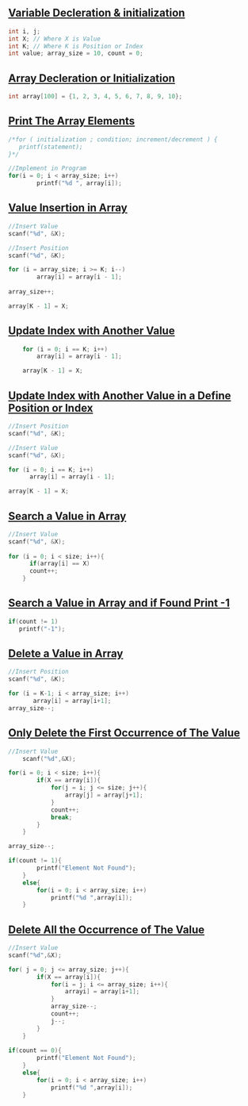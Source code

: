 ## [Variable Decleration & initialization](../lab2/1.c)
```c
int i, j;
int X; // Where X is Value
int K; // Where K is Position or Index
int value; array_size = 10, count = 0;
```
## [Array Decleration or Initialization](../lab2/2.c)
```c
int array[100] = {1, 2, 3, 4, 5, 6, 7, 8, 9, 10};
```

## [Print The Array Elements](../lab2/3.c)
```c
/*for ( initialization ; condition; increment/decrement ) {
   printf(statement);
}*/

//Implement in Program
for(i = 0; i < array_size; i++)
        printf("%d ", array[i]);
```

## [Value Insertion in Array](../lab2/4.c)
```c
//Insert Value
scanf("%d", &X);

//Insert Position
scanf("%d", &K);

for (i = array_size; i >= K; i--)
        array[i] = array[i - 1];
        
array_size++;

array[K - 1] = X;
```

## [Update Index with Another Value ](../lab2/5.c)
```c
    for (i = 0; i == K; i++)
        array[i] = array[i - 1];

    array[K - 1] = X;
```

## [Update Index with Another Value in a Define Position or Index ](../lab2/6.c)
```c
//Insert Position
scanf("%d", &K);

//Insert Value
scanf("%d", &X);

for (i = 0; i == K; i++)
      array[i] = array[i - 1];

array[K - 1] = X;
```

## [Search a Value in Array](../lab2/7.c)
```c
//Insert Value
scanf("%d", &X);
    
for (i = 0; i < size; i++){
      if(array[i] == X)
      count++;
    }
```

## [Search a Value in Array and if Found Print -1](../lab2/8.c)
```c
if(count != 1)
   printf("-1");
```

## [Delete a Value in Array](../lab2/9.c)
```c
//Insert Position
scanf("%d", &K);

for (i = K-1; i < array_size; i++)
       array[i] = array[i+1];
array_size--;
```

## [Only Delete the First Occurrence of The Value](../lab2/10.c)
```c
//Insert Value
    scanf("%d",&X);

for(i = 0; i < size; i++){
        if(X == array[i]){
            for(j = i; j <= size; j++){
                array[j] = array[j+1];
            }
            count++;
            break;
        }
    }

array_size--;

if(count != 1){
        printf("Element Not Found");
    }
    else{
        for(i = 0; i < array_size; i++)
            printf("%d ",array[i]);
    }
```

## [Delete All the Occurrence of The Value](../lab2/11.c)
```c
//Insert Value
scanf("%d",&X);

for( j = 0; j <= array_size; j++){
        if(X == array[i]){
            for(i = j; i <= array_size; i++){
                arrayi] = array[i+1];
            }
            array_size--;
            count++;
            j--;
        }
    }
    
if(count == 0){
        printf("Element Not Found");
    }
    else{
        for(i = 0; i < array_size; i++)
            printf("%d ",array[i]);
    }
```
